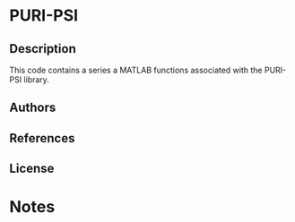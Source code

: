 
# PURI-PSI

## Description

This code contains a series a MATLAB functions associated with the PURI-PSI library.

## Authors

## References

## License

# Notes
